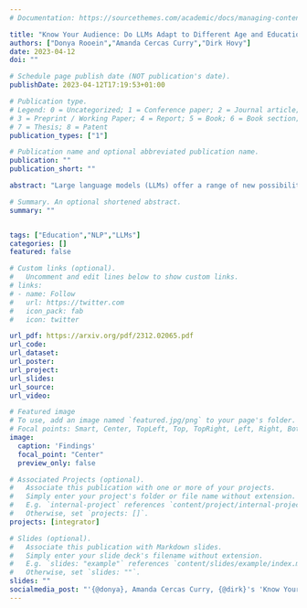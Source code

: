 ```yaml
---
# Documentation: https://sourcethemes.com/academic/docs/managing-content/

title: "Know Your Audience: Do LLMs Adapt to Different Age and Education Levels?"
authors: ["Donya Rooein","Amanda Cercas Curry","Dirk Hovy"]
date: 2023-04-12
doi: ""

# Schedule page publish date (NOT publication's date).
publishDate: 2023-04-12T17:19:53+01:00

# Publication type.
# Legend: 0 = Uncategorized; 1 = Conference paper; 2 = Journal article;
# 3 = Preprint / Working Paper; 4 = Report; 5 = Book; 6 = Book section;
# 7 = Thesis; 8 = Patent
publication_types: ["1"]

# Publication name and optional abbreviated publication name.
publication: ""
publication_short: ""

abstract: "Large language models (LLMs) offer a range of new possibilities, including adapting the text to different audiences and their reading needs. But how well do they adapt? We evaluate the readability of answers generated by four state-of-the-art LLMs (commercial and open-source) to science questions when prompted to target different age groups and education levels. To assess the adaptability of LLMs to diverse audiences, we compare the readability scores of the generated responses against the recommended comprehension level of each age and education group. We find large variations in the readability of the answers by different LLMs. Our results suggest LLM answers need to be better adapted to the intended audience demographics to be more comprehensible. They underline the importance of enhancing the adaptability of LLMs in education settings to cater to diverse age and education levels. Overall, current LLMs have set readability ranges and do not adapt well to different audiences, even when prompted. That limits their potential for educational purposes."

# Summary. An optional shortened abstract.
summary: ""


tags: ["Education","NLP","LLMs"]
categories: []
featured: false

# Custom links (optional).
#   Uncomment and edit lines below to show custom links.
# links:
# - name: Follow
#   url: https://twitter.com
#   icon_pack: fab
#   icon: twitter

url_pdf: https://arxiv.org/pdf/2312.02065.pdf
url_code: 
url_dataset:
url_poster:
url_project:
url_slides:
url_source:
url_video:

# Featured image
# To use, add an image named `featured.jpg/png` to your page's folder.
# Focal points: Smart, Center, TopLeft, Top, TopRight, Left, Right, BottomLeft, Bottom, BottomRight.
image:
  caption: 'Findings'
  focal_point: "Center"
  preview_only: false

# Associated Projects (optional).
#   Associate this publication with one or more of your projects.
#   Simply enter your project's folder or file name without extension.
#   E.g. `internal-project` references `content/project/internal-project/index.md`.
#   Otherwise, set `projects: []`.
projects: [integrator]

# Slides (optional).
#   Associate this publication with Markdown slides.
#   Simply enter your slide deck's filename without extension.
#   E.g. `slides: "example"` references `content/slides/example/index.md`.
#   Otherwise, set `slides: ""`.
slides: ""
socialmedia_post: "'{@donya}, Amanda Cercas Curry, {@dirk}'s 'Know Your Audience' (2023) explores LLM adaptability to demographics. Findings show limited adaptability restricts educational use. #AI #Education'"
---
```

